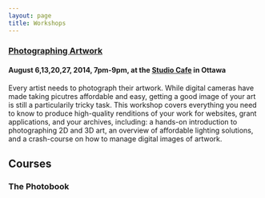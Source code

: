 ```yaml
---
layout: page
title: Workshops
---
```


### [Photographing Artwork](http://crystalbeshara.com/studio-cafe-classes/photographing-your-art)

#### August 6,13,20,27, 2014, 7pm-9pm, at the [Studio Cafe](http://www.thestudiocafe.ca/) in Ottawa

Every artist needs to photograph their artwork. While digital cameras have made taking picutres affordable and easy, getting a good image of your art is still a particularily tricky task. This workshop covers everything you need to know to produce high-quality renditions of your work for websites, grant applications, and your archives, including: a hands-on introduction to photographing 2D and 3D art, an overview of affordable lighting solutions, and a crash-course on how to manage digital images of artwork.

## Courses

### The Photobook



<!-- ## Articles and Tutorials 

## Essays

## Interviews -->